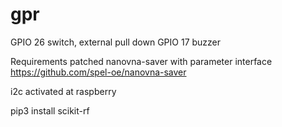 # gpr

GPIO 26		switch, external pull down
GPIO 17		buzzer


Requirements
patched nanovna-saver with parameter interface
	https://github.com/spel-oe/nanovna-saver

i2c activated at raspberry

pip3 install scikit-rf
